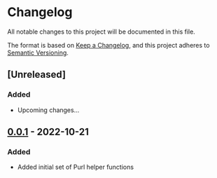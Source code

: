 # Changelog

All notable changes to this project will be documented in this file.

The format is based on [Keep a Changelog](https://keepachangelog.com/en/1.0.0/),
and this project adheres to [Semantic Versioning](https://semver.org/spec/v2.0.0.html).

## [Unreleased]
### Added
- Upcoming changes...


## [0.0.1] - 2022-10-21
### Added
- Added initial set of Purl helper functions

[0.0.1]: https://github.com/scanoss/go-purl-helper/compare/v0.0.0...v0.0.1
